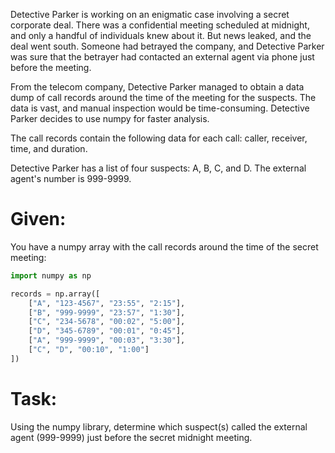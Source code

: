 Detective Parker is working on an enigmatic case involving a secret corporate deal. There was a confidential meeting scheduled at midnight, and only a handful of individuals knew about it. But news leaked, and the deal went south. Someone had betrayed the company, and Detective Parker was sure that the betrayer had contacted an external agent via phone just before the meeting.

From the telecom company, Detective Parker managed to obtain a data dump of call records around the time of the meeting for the suspects. The data is vast, and manual inspection would be time-consuming. Detective Parker decides to use numpy for faster analysis.

The call records contain the following data for each call: caller, receiver, time, and duration.

Detective Parker has a list of four suspects: A, B, C, and D. The external agent's number is 999-9999.

# Given:

You have a numpy array with the call records around the time of the secret meeting:
```python
import numpy as np

records = np.array([
    ["A", "123-4567", "23:55", "2:15"],
    ["B", "999-9999", "23:57", "1:30"],
    ["C", "234-5678", "00:02", "5:00"],
    ["D", "345-6789", "00:01", "0:45"],
    ["A", "999-9999", "00:03", "3:30"],
    ["C", "D", "00:10", "1:00"]
])
```

# Task:
Using the numpy library, determine which suspect(s) called the external agent (999-9999) just before the secret midnight meeting.


